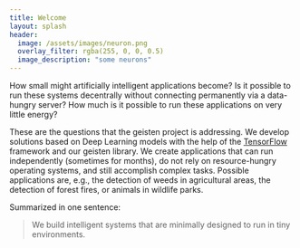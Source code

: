 ```yaml
---
title: Welcome
layout: splash
header:
  image: /assets/images/neuron.png
  overlay_filter: rgba(255, 0, 0, 0.5)
  image_description: "some neurons"
---
```


How small might artificially intelligent applications become? Is it possible to run these systems decentrally without connecting permanently via a data-hungry server? How much is it possible to run these applications on very little energy? 

These are the questions that the geisten project is addressing. We develop solutions based on Deep Learning models with the help of the [TensorFlow](https://www.tensorflow.org) framework and our geisten library. We create applications that can run independently (sometimes for months), do not rely on resource-hungry operating systems, and still accomplish complex tasks. Possible applications are, e.g., the detection of weeds in agricultural areas, the detection of forest fires, or animals in wildlife parks.

Summarized in one sentence: 

> We build intelligent systems that are minimally designed to run in tiny environments.

